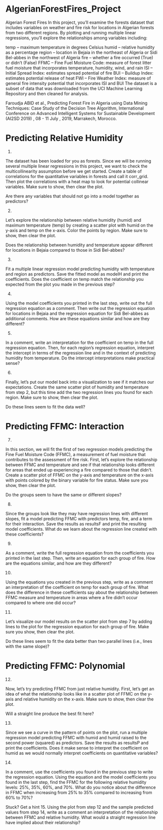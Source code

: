 # AlgerianForestFires_Project

Algerian Forest Fires
In this project, you’ll examine the forests dataset that includes variables on weather and fire risk for locations in Algerian forests from two different regions. By plotting and running multiple linear regressions, you’ll explore the relationships among variables including:

temp – maximum temperature in degrees Celsius
humid – relative humidity as a percentage
region – location in Bejaia in the northeast of Algeria or Sidi Bel-abbes in the northwest of Algeria
fire – whether a fire occurred (True) or didn’t (False)
FFMC – Fine Fuel Moisture Code: measure of forest litter fuel moisture that incorporates temperature, humidity, wind, and rain
ISI – Initial Spread Index: estimates spread potential of fire
BUI – Buildup Index: estimates potential release of heat
FWI – Fire Weather Index: measure of general fire intensity potential that incorporates ISI and BUI
The dataset is a subset of data that was downloaded from the UCI Machine Learning Repository and then cleaned for analysis.


Faroudja ABID et al., Predicting Forest Fire in Algeria using Data Mining Techniques: Case Study of the Decision Tree Algorithm, International Conference on Advanced Intelligent Systems for Sustainable Development (AI2SD 2019) , 08 - 11 July , 2019, Marrakech, Morocco.


# Predicting Relative Humidity

1.
The dataset has been loaded for you as forests. Since we will be running several multiple linear regressions in this project, we want to check the multicollinearity assumption before we get started. Create a table of correlations for the quantitative variables in forests and call it corr_grid. Then plot the correlations with a heat map to look for potential collinear variables. Make sure to show, then clear the plot.

Are there any variables that should not go into a model together as predictors?


2.
Let’s explore the relationship between relative humidity (humid) and maximum temperature (temp) by creating a scatter plot with humid on the y-axis and temp on the x-axis. Color the points by region. Make sure to show, then clear the plot.

Does the relationship between humidity and temperature appear different for locations in Bejaia compared to those in Sidi Bel-abbes?

3.
Fit a multiple linear regression model predicting humidity with temperature and region as predictors. Save the fitted model as modelH and print the coefficients. Does the coefficient on temp match the relationship you expected from the plot you made in the previous step?


4.
Using the model coefficients you printed in the last step, write out the full regression equation as a comment. Then write out the regression equation for locations in Bejaia and the regression equation for Sidi Bel-abbes as additional comments. How are these equations similar and how are they different?


5.
In a comment, write an interpretation for the coefficient on temp in the full regression equation. Then, for each region’s regression equation, interpret the intercept in terms of the regression line and in the context of predicting humidity from temperature. Do the intercept interpretations make practical sense?


6.
Finally, let’s put our model back into a visualization to see if it matches our expectations. Create the same scatter plot of humidity and temperature from step 2, but this time add the two regression lines you found for each region. Make sure to show, then clear the plot.

Do these lines seem to fit the data well?



# Predicting FFMC: Interaction

7.
In this section, we will fit the first of two regression models predicting the Fine Fuel Moisture Code (FFMC), a measurement of fuel moisture that contributes to the assessment of fire risk. First, let’s explore the relationship between FFMC and temperature and see if that relationship looks different for areas that ended up experiencing a fire compared to those that didn’t. Create a scatter plot of FFMC on the y-axis and temperature on the x-axis with points colored by the binary variable for fire status. Make sure you show, then clear the plot.

Do the groups seem to have the same or different slopes?

8.
Since the groups look like they may have regression lines with different slopes, fit a model predicting FFMC with predictors temp, fire, and a term for their interaction. Save the results as resultsF and print the resulting model coefficients. What do we learn about the regression line created with these coefficients?


9.
As a comment, write the full regression equation from the coefficients you printed in the last step. Then, write an equation for each group of fire. How are the equations similar, and how are they different?


10.
Using the equations you created in the previous step, write as a comment an interpretation of the coefficient on temp for each group of fire. What does the difference in these coefficients say about the relationship between FFMC measure and temperature in areas where a fire didn’t occur compared to where one did occur?

11.
Let’s visualize our model results on the scatter plot from step 7 by adding lines to the plot for the regression equation for each group of fire. Make sure you show, then clear the plot.

Do these lines seem to fit the data better than two parallel lines (i.e., lines with the same slope)?


# Predicting FFMC: Polynomial

12.
Now, let’s try predicting FFMC from just relative humidity. First, let’s get an idea of what the relationship looks like in a scatter plot of FFMC on the y-axis and relative humidity on the x-axis. Make sure to show, then clear the plot.

Will a straight line produce the best fit here?


13.
Since we see a curve in the pattern of points on the plot, run a multiple regression model predicting FFMC with humid and humid raised to the second power (squared) as predictors. Save the results as resultsP and print the coefficients. Does it make sense to interpret the coefficient on humid as we would normally interpret coefficients on quantitative variables?


14.
In a comment, use the coefficients you found in the previous step to write the regression equation. Using the equation and the model coefficients you found in the last step, find the FFMC for the following relative humidity levels: 25%, 35%, 60%, and 70%. What do you notice about the difference in FFMC when increasing from 25% to 35% compared to increasing from 60% to 70%?


Stuck? Get a hint
15.
Using the plot from step 12 and the sample predicted values from step 14, write as a comment an interpretation of the relationship between FFMC and relative humidity. What would a straight regression line have implied about their relationship?

